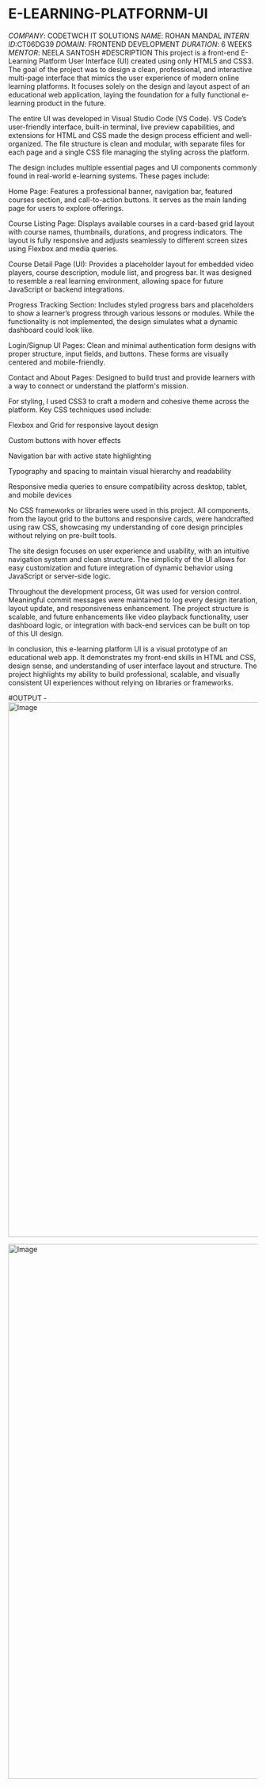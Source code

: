 # E-LEARNING-PLATFORNM-UI
*COMPANY*: CODETWCH IT SOLUTIONS
*NAME*: ROHAN MANDAL
*INTERN ID*:CT06DG39
*DOMAIN*: FRONTEND DEVELOPMENT
*DURATION*: 6 WEEKS
*MENTOR*: NEELA SANTOSH
#DESCRIPTION
This project is a front-end E-Learning Platform User Interface (UI) created using only HTML5 and CSS3. The goal of the project was to design a clean, professional, and interactive multi-page interface that mimics the user experience of modern online learning platforms. It focuses solely on the design and layout aspect of an educational web application, laying the foundation for a fully functional e-learning product in the future.

The entire UI was developed in Visual Studio Code (VS Code). VS Code’s user-friendly interface, built-in terminal, live preview capabilities, and extensions for HTML and CSS made the design process efficient and well-organized. The file structure is clean and modular, with separate files for each page and a single CSS file managing the styling across the platform.

The design includes multiple essential pages and UI components commonly found in real-world e-learning systems. These pages include:

Home Page: Features a professional banner, navigation bar, featured courses section, and call-to-action buttons. It serves as the main landing page for users to explore offerings.

Course Listing Page: Displays available courses in a card-based grid layout with course names, thumbnails, durations, and progress indicators. The layout is fully responsive and adjusts seamlessly to different screen sizes using Flexbox and media queries.

Course Detail Page (UI): Provides a placeholder layout for embedded video players, course description, module list, and progress bar. It was designed to resemble a real learning environment, allowing space for future JavaScript or backend integrations.

Progress Tracking Section: Includes styled progress bars and placeholders to show a learner’s progress through various lessons or modules. While the functionality is not implemented, the design simulates what a dynamic dashboard could look like.

Login/Signup UI Pages: Clean and minimal authentication form designs with proper structure, input fields, and buttons. These forms are visually centered and mobile-friendly.

Contact and About Pages: Designed to build trust and provide learners with a way to connect or understand the platform's mission.

For styling, I used CSS3 to craft a modern and cohesive theme across the platform. Key CSS techniques used include:

Flexbox and Grid for responsive layout design

Custom buttons with hover effects

Navigation bar with active state highlighting

Typography and spacing to maintain visual hierarchy and readability

Responsive media queries to ensure compatibility across desktop, tablet, and mobile devices

No CSS frameworks or libraries were used in this project. All components, from the layout grid to the buttons and responsive cards, were handcrafted using raw CSS, showcasing my understanding of core design principles without relying on pre-built tools.

The site design focuses on user experience and usability, with an intuitive navigation system and clean structure. The simplicity of the UI allows for easy customization and future integration of dynamic behavior using JavaScript or server-side logic.

Throughout the development process, Git was used for version control. Meaningful commit messages were maintained to log every design iteration, layout update, and responsiveness enhancement. The project structure is scalable, and future enhancements like video playback functionality, user dashboard logic, or integration with back-end services can be built on top of this UI design.

In conclusion, this e-learning platform UI is a visual prototype of an educational web app. It demonstrates my front-end skills in HTML and CSS, design sense, and understanding of user interface layout and structure. The project highlights my ability to build professional, scalable, and visually consistent UI experiences without relying on libraries or frameworks.

#OUTPUT -  
<img width="1920" height="1080" alt="Image" src="https://github.com/user-attachments/assets/238a8e1c-03e9-47cd-bcb3-904ce9cbd33d" />

<img width="1920" height="1080" alt="Image" src="https://github.com/user-attachments/assets/15091abf-2d19-4001-9b3a-4b535e8415f5" />
